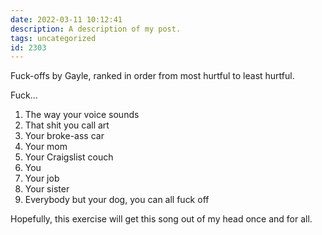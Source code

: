 ```yaml
---
date: 2022-03-11 10:12:41
description: A description of my post.
tags: uncategorized
id: 2303
---
```

Fuck-offs by Gayle, ranked in order from most hurtful to least hurtful.

Fuck...

<ol><li>The way your voice sounds</li>
<li>That shit you call art</li>
<li>Your broke-ass car</li>
<li>Your mom</li>
<li>Your Craigslist couch</li>
<li>You</li>
<li>Your job</li>
<li>Your sister</li>
<li>Everybody but your dog, you can all fuck off</li></ol>

Hopefully, this exercise will get this song out of my head once and for all.